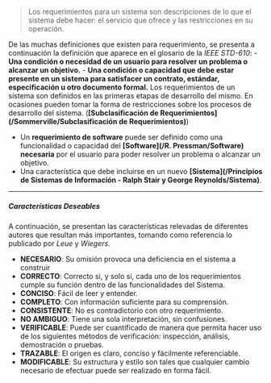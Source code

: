 > Los requerimientos para un sistema son descripciones de lo que el sistema debe hacer: el servicio que ofrece y las restricciones en su operación.

De las muchas definiciones que existen para requerimiento, se presenta a continuación la definición que aparece en el glosario de la *IEEE STD-610*:
	- **Una condición o necesidad de un usuario para resolver un problema o alcanzar un objetivo.**
	- **Una condición o capacidad que debe estar presente en un sistema para satisfacer un contrato, estándar, especificación u otro documento formal.**
Los requerimientos de un sistema son definidos en las primeras etapas de desarrollo del mismo. En ocasiones pueden tomar la forma de restricciones sobre los procesos de desarrollo del sistema.
(**[Subclasificación de Requerimientos](/Sommerville/Subclasificación de Requerimientos)**)

- Un **requerimiento de software** puede ser definido como una funcionalidad o capacidad del **[Software](/R. Pressman/Software)** **necesaria** por el usuario para poder resolver un problema o alcanzar un objetivo.
- Una característica que debe incluirse en un nuevo **[Sistema](/Principios de Sistemas de Información - Ralph Stair y George Reynolds/Sistema)**.
****
##### **Características Deseables**
A continuación, se presentan las características relevadas de diferentes autores que resultan más importantes, tomando como referencia lo publicado por *Leue* y *Wiegers*.

- **NECESARIO**: Su omisión provoca una deficiencia en el sistema a construir
- **CORRECTO**: Correcto si, y solo si, cada uno de los requerimientos cumple su función dentro de las funcionalidades del Sistema.
- **CONCISO**: Fácil de leer y entender.
- **COMPLETO**: Con información suficiente para su comprensión.
- **CONSISTENTE**: No es contradictorio con otro requerimiento.
- **NO AMBIGUO**: Tiene una sola interpretación, sin confusiones.
- **VERIFICABLE**: Puede ser cuantificado de manera que permita hacer uso de los siguientes métodos de verificación: inspección, análisis, demostración o pruebas.
- **TRAZABLE**: El origen es claro, conciso y fácilmente referenciable.
- **MODIFICABLE**: Su estructura y estilo son tales que cualquier cambio necesario de efectuar puede ser realizado en forma fácil.